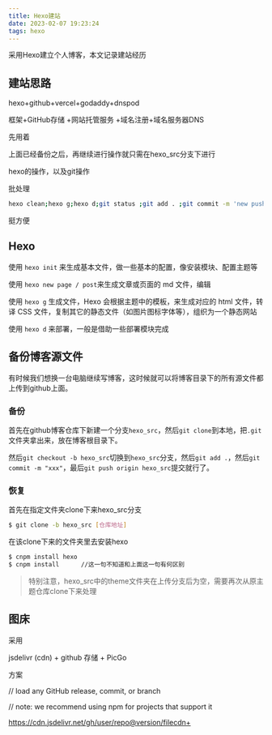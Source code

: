 ```yaml
---
title: Hexo建站
date: 2023-02-07 19:23:24
tags: hexo
---
```


采用Hexo建立个人博客，本文记录建站经历

## 建站思路

hexo+github+vercel+godaddy+dnspod

框架+GitHub存储 +网站托管服务 +域名注册+域名服务器DNS

先用着

上面已经备份之后，再继续进行操作就只需在hexo_src分支下进行

hexo的操作，以及git操作

批处理

```bash
hexo clean;hexo g;hexo d;git status ;git add . ;git commit -m 'new push';git push origin hexo_src
```

挺方便

## Hexo

使用 `hexo init` 来生成基本文件，做一些基本的配置，像安装模块、配置主题等

使用 `hexo new page / post`来生成文章或页面的 md 文件，编辑

使用 `hexo g` 生成文件，Hexo 会根据主题中的模板，来生成对应的 html 文件，转译 CSS 文件，复制其它的静态文件（如图片图标字体等），组织为一个静态网站

使用 `hexo d` 来部署，一般是借助一些部署模块完成

## 备份博客源文件

有时候我们想换一台电脑继续写博客，这时候就可以将博客目录下的所有源文件都上传到github上面。

### 备份

首先在github博客仓库下新建一个分支`hexo_src`，然后`git clone`到本地，把`.git`文件夹拿出来，放在博客根目录下。

然后`git checkout -b hexo_src`切换到`hexo_src`分支，然后`git add .`，然后`git commit -m "xxx"`，最后`git push origin hexo_src`提交就行了。

### 恢复

首先在指定文件夹clone下来hexo_src分支

```bash
$ git clone -b hexo_src [仓库地址]
```

在该clone下来的文件夹里去安装hexo

```bash
$ cnpm install hexo
$ cnpm install		//这一句不知道和上面这一句有何区别
```

> 特别注意，hexo_src中的theme文件夹在上传分支后为空，需要再次从原主题仓库clone下来处理

## 图床

采用

 jsdelivr (cdn) + github 存储 + PicGo 

方案

// load any GitHub release, commit, or branch

// note: we recommend using npm for projects that support it

https://cdn.jsdelivr.net/gh/user/repo@version/filecdn+